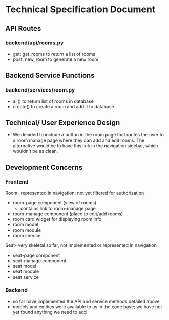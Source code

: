 # Technical Specification Document

## API Routes

### backend/api/rooms.py

- get: get_rooms to return a list of rooms
- post: new_room to generate a new room

## Backend Service Functions

### backend/services/room.py

- all() to return list of rooms in database
- create() to create a room and add it to database

## Technical/ User Experience Design

- We decided to include a button in the room page that routes the user to a room manage page where they can add and edit rooms. The alternative would be to have this link in the navigation sidebar, which wouldn't be as clean.

## Development Concerns

### Frontend

Room- represented in navigation; not yet filtered for authorization

- room-page component (view of rooms)
  - contains link to room-manage page
- room-manage component (place to edit/add rooms)
- room card widget for displaying room info
- room model
- room module
- room service

Seat- very skeletal so far, not implemented or represented in navigation

- seat-page component
- seat-manage component
- seat model
- seat module
- seat service

### Backend

- so far have implemented the API and service methods detailed above
- models and entities were available to us in the code base; we have not yet found anything we need to add
